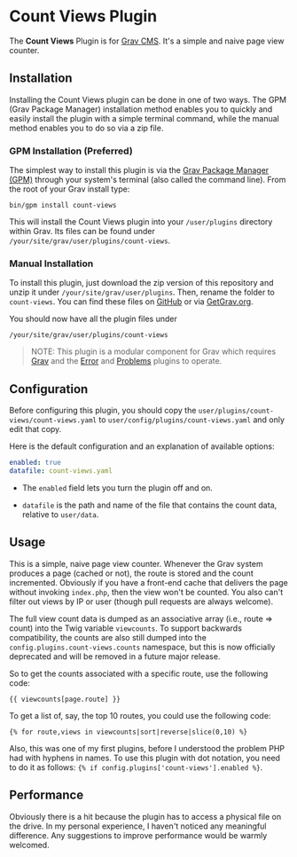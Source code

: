 # Count Views Plugin

The **Count Views** Plugin is for [Grav CMS](http://github.com/getgrav/grav). It's a simple and naive page view counter.

## Installation

Installing the Count Views plugin can be done in one of two ways. The GPM (Grav Package Manager) installation method enables you to quickly and easily install the plugin with a simple terminal command, while the manual method enables you to do so via a zip file.

### GPM Installation (Preferred)

The simplest way to install this plugin is via the [Grav Package Manager (GPM)](http://learn.getgrav.org/advanced/grav-gpm) through your system's terminal (also called the command line).  From the root of your Grav install type:

    bin/gpm install count-views

This will install the Count Views plugin into your `/user/plugins` directory within Grav. Its files can be found under `/your/site/grav/user/plugins/count-views`.

### Manual Installation

To install this plugin, just download the zip version of this repository and unzip it under `/your/site/grav/user/plugins`. Then, rename the folder to `count-views`. You can find these files on [GitHub](https://github.com/aaron-dalton/grav-plugin-count-views) or via [GetGrav.org](http://getgrav.org/downloads/plugins#extras).

You should now have all the plugin files under

    /your/site/grav/user/plugins/count-views
	
> NOTE: This plugin is a modular component for Grav which requires [Grav](http://github.com/getgrav/grav) and the [Error](https://github.com/getgrav/grav-plugin-error) and [Problems](https://github.com/getgrav/grav-plugin-problems) plugins to operate.

## Configuration

Before configuring this plugin, you should copy the `user/plugins/count-views/count-views.yaml` to `user/config/plugins/count-views.yaml` and only edit that copy.

Here is the default configuration and an explanation of available options:

```yaml
enabled: true
datafile: count-views.yaml
```

  * The `enabled` field lets you turn the plugin off and on.

  * `datafile` is the path and name of the file that contains the count data, relative to `user/data`.

## Usage

This is a simple, naive page view counter. Whenever the Grav system produces a page (cached or not), the route is stored and the count incremented. Obviously if you have a front-end cache that delivers the page without invoking `index.php`, then the view won't be counted. You also can't filter out views by IP or user (though pull requests are always welcome).

The full view count data is dumped as an associative array (i.e., route => count) into the Twig variable `viewcounts`. To support backwards compatibility, the counts are also still dumped into the `config.plugins.count-views.counts` namespace, but this is now officially deprecated and will be removed in a future major release.

So to get the counts associated with a specific route, use the following code:

`{{ viewcounts[page.route] }}`

To get a list of, say, the top 10 routes, you could use the following code:

`{% for route,views in viewcounts|sort|reverse|slice(0,10) %}`

Also, this was one of my first plugins, before I understood the problem PHP had with hyphens in names. To use this plugin with dot notation, you need to do it as follows: `{% if config.plugins['count-views'].enabled %}`.

## Performance

Obviously there is a hit because the plugin has to access a physical file on the drive. In my personal experience, I haven't noticed any meaningful difference. Any suggestions to improve performance would be warmly welcomed.
